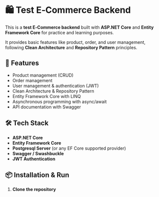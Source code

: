 # 🛍️ Test E‑Commerce Backend

This is a **test E‑Commerce backend** built with **ASP.NET Core** and **Entity Framework Core** for practice and learning purposes.

It provides basic features like product, order, and user management, following **Clean Architecture** and **Repository Pattern** principles.

## 🚀 Features
- Product management (CRUD)
- Order management
- User management & authentication (JWT)
- Clean Architecture & Repository Pattern
- Entity Framework Core with LINQ
- Asynchronous programming with async/await
- API documentation with Swagger

## 🛠️ Tech Stack
- **ASP.NET Core**
- **Entity Framework Core**
- **Postgresql Server** (or any EF Core supported provider)
- **Swagger / Swashbuckle**
- **JWT Authentication**

## 📦 Installation & Run
1. **Clone the repository**